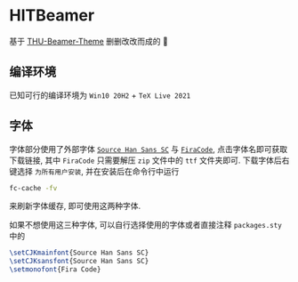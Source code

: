 # HITBeamer
基于 [THU-Beamer-Theme](https://github.com/Trinkle23897/THU-Beamer-Theme) 删删改改而成的 :bug:

## 编译环境
已知可行的编译环境为 `Win10 20H2` + `TeX Live 2021`

## 字体
字体部分使用了外部字体 [`Source Han Sans SC`](https://github.com/adobe-fonts/source-han-sans/tree/release/OTF/SimplifiedChinese) 与 [`FiraCode`](https://github.com/tonsky/FiraCode/releases), 点击字体名即可获取下载链接, 其中 `FiraCode` 只需要解压 `zip` 文件中的 `ttf` 文件夹即可. 下载字体后右键选择 `为所有用户安装`, 并在安装后在命令行中运行
```bash
fc-cache -fv
```
来刷新字体缓存, 即可使用这两种字体. 

如果不想使用这三种字体, 可以自行选择使用的字体或者直接注释 `packages.sty` 中的
```latex
\setCJKmainfont{Source Han Sans SC}
\setCJKsansfont{Source Han Sans SC}
\setmonofont{Fira Code}
```